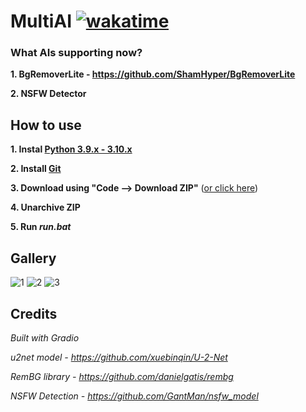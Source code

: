 # MultiAI [![wakatime](https://wakatime.com/badge/github/ShamHyper/MultiAI.svg)](https://wakatime.com/badge/github/ShamHyper/MultiAI)
### What AIs supporting now?
**1. BgRemoverLite - https://github.com/ShamHyper/BgRemoverLite**

**2. NSFW Detector**

## How to use
**1. Instal [Python 3.9.x - 3.10.x](https://www.python.org/downloads/)**

**2. Install [Git](https://git-scm.com/downloads)**

**3. Download using "Code --> Download ZIP"** ([or click here](https://github.com/ShamHyper/MultiAI/archive/refs/heads/main.zip))

**4. Unarchive ZIP**

**5. Run *run.bat***
## Gallery
![1](https://i.imgur.com/mIkIOMB.png?raw=true)
![2](https://i.imgur.com/zveO3a7.png?raw=true)
![3](https://i.imgur.com/ljb5HyU.png?raw=true)
## Credits
*Built with Gradio*

*u2net model - https://github.com/xuebinqin/U-2-Net*

*RemBG library - https://github.com/danielgatis/rembg*

*NSFW Detection - https://github.com/GantMan/nsfw_model*